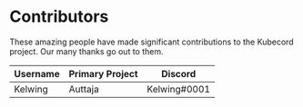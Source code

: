 # Contributors

These amazing people have made significant contributions to the Kubecord project.  Our many thanks go out to them.

Username | Primary Project | Discord
-------- | --------------- | -------
Kelwing | Auttaja | Kelwing#0001
